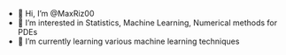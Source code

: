 - 👋 Hi, I’m @MaxRiz00
- 👀 I’m interested in Statistics, Machine Learning, Numerical methods for PDEs
- 🌱 I’m currently learning various machine learning techniques

<!---
MaxRiz00/MaxRiz00 is a ✨ special ✨ repository because its `README.md` (this file) appears on your GitHub profile.
You can click the Preview link to take a look at your changes.
--->
